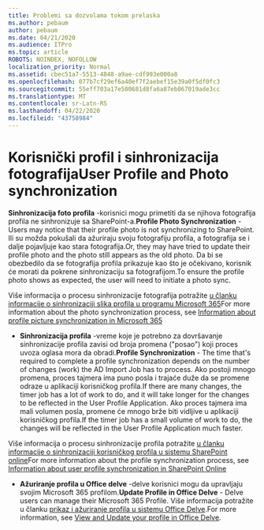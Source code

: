 ```yaml
---
title: Problemi sa dozvolama tokom prelaska
ms.author: pebaum
author: pebaum
ms.date: 04/21/2020
ms.audience: ITPro
ms.topic: article
ROBOTS: NOINDEX, NOFOLLOW
localization_priority: Normal
ms.assetid: cbec51a7-5513-4848-a9ae-cdf993e000a8
ms.openlocfilehash: 077b7cf29ef6a40ef7f2aebef15e39a0f5df0fc3
ms.sourcegitcommit: 55eff703a17e500681d8fa6a87eb067019ade3cc
ms.translationtype: MT
ms.contentlocale: sr-Latn-RS
ms.lasthandoff: 04/22/2020
ms.locfileid: "43758984"
---
```

# <a name="user-profile-and-photo-synchronization"></a><span data-ttu-id="32a06-102">Korisnički profil i sinhronizacija fotografija</span><span class="sxs-lookup"><span data-stu-id="32a06-102">User Profile and Photo synchronization</span></span>

 <span data-ttu-id="32a06-103">**Sinhronizacija foto profila** -korisnici mogu primetiti da se njihova fotografija profila ne sinhronizuje sa SharePoint-a.</span><span class="sxs-lookup"><span data-stu-id="32a06-103">**Profile Photo Synchronization** - Users may notice that their profile photo is not synchronizing to SharePoint.</span></span> <span data-ttu-id="32a06-104">Ili su možda pokušali da ažuriraju svoju fotografiju profila, a fotografija se i dalje pojavljuje kao stara fotografija.</span><span class="sxs-lookup"><span data-stu-id="32a06-104">Or, they may have tried to update their profile photo and the photo still appears as the old photo.</span></span> <span data-ttu-id="32a06-105">Da bi se obezbedilo da se fotografija profila prikazuje kao što je očekivano, korisnik će morati da pokrene sinhronizaciju sa fotografijom.</span><span class="sxs-lookup"><span data-stu-id="32a06-105">To ensure the profile photo shows as expected, the user will need to initiate a photo sync.</span></span> 
  
<span data-ttu-id="32a06-106">Više informacija o procesu sinhronizacije fotografija potražite [u članku informacije o sinhronizaciji slika profila u programu Microsoft 365](https://go.microsoft.com/fwlink/?linkid=2022634)</span><span class="sxs-lookup"><span data-stu-id="32a06-106">For more information about the photo synchronization process, see [Information about profile picture synchronization in Microsoft 365](https://go.microsoft.com/fwlink/?linkid=2022634)</span></span>
  
- <span data-ttu-id="32a06-107">**Sinhronizacija profila** -vreme koje je potrebno za dovršavanje sinhronizacije profila zavisi od broja promena ("posao") koji proces uvoza oglasa mora da obradi.</span><span class="sxs-lookup"><span data-stu-id="32a06-107">**Profile Synchronization** - The time that's required to complete a profile synchronization depends on the number of changes (work) the AD Import Job has to process.</span></span> <span data-ttu-id="32a06-108">Ako postoji mnogo promena, proces tajmera ima puno posla i trajaće duže da se promene odraze u aplikaciji korisničkog profila.</span><span class="sxs-lookup"><span data-stu-id="32a06-108">If there are many changes, the timer job has a lot of work to do, and it will take longer for the changes to be reflected in the User Profile Application.</span></span> <span data-ttu-id="32a06-109">Ako proces tajmera ima mali volumen posla, promene će mnogo brže biti vidljive u aplikaciji korisničkog profila.</span><span class="sxs-lookup"><span data-stu-id="32a06-109">If the timer job has a small volume of work to do, the changes will be reflected in the User Profile Application much faster.</span></span> 
  
<span data-ttu-id="32a06-110">Više informacija o procesu sinhronizacije profila potražite [u članku informacije o sinhronizaciji korisničkog profila u sistemu SharePoint online](https://go.microsoft.com/fwlink/?linkid=2022639)</span><span class="sxs-lookup"><span data-stu-id="32a06-110">For more information about the profile synchronization process, see [Information about user profile synchronization in SharePoint Online](https://go.microsoft.com/fwlink/?linkid=2022639)</span></span>
    
- <span data-ttu-id="32a06-111">**Ažuriranje profila u Office delve** -delve korisnici mogu da upravljaju svojim Microsoft 365 profilom.</span><span class="sxs-lookup"><span data-stu-id="32a06-111">**Update Profile in Office Delve** - Delve users can manage their Microsoft 365 Profile.</span></span> <span data-ttu-id="32a06-112">Više informacija potražite u članku [prikaz i ažuriranje profila u sistemu Office Delve](https://support.office.com/article/View-and-update-your-profile-in-Office-Delve-4e84343b-eedf-45a1-aeb9-8627ccca14ba).</span><span class="sxs-lookup"><span data-stu-id="32a06-112">For more information, see [View and Update your profile in Office Delve](https://support.office.com/article/View-and-update-your-profile-in-Office-Delve-4e84343b-eedf-45a1-aeb9-8627ccca14ba).</span></span>
    

